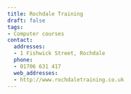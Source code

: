 ```yaml
---
title: Rochdale Training
draft: false
tags:
- Computer courses
contact:
  addresses:
  - 1 Fishwick Street, Rochdale
  phone:
  - 01706 631 417
  web_addresses:
  - http://www.rochdaletraining.co.uk
---
```


